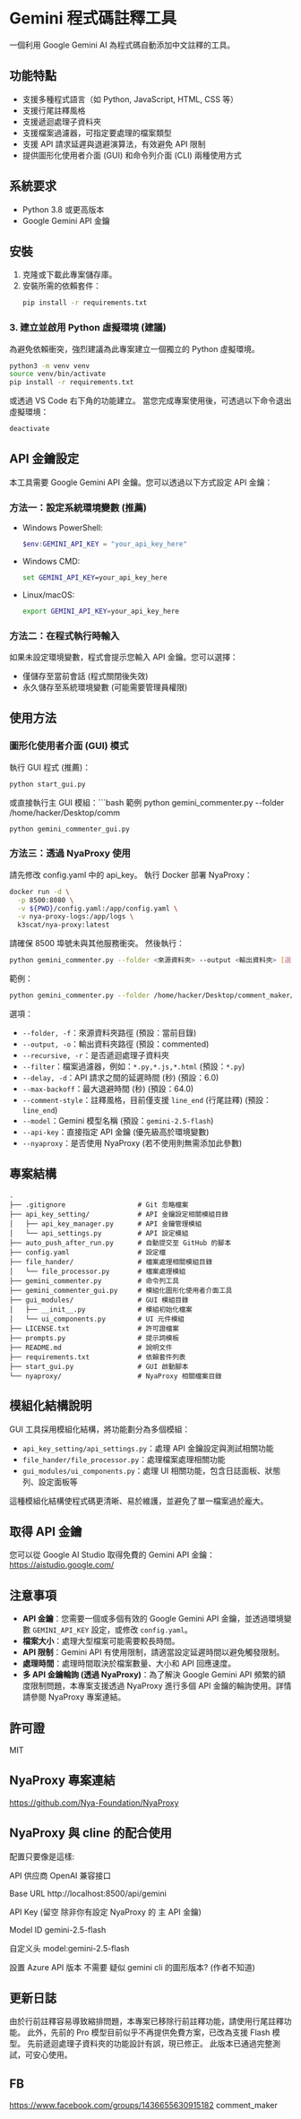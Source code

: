 # Gemini 程式碼註釋工具

一個利用 Google Gemini AI 為程式碼自動添加中文註釋的工具。

## 功能特點

- 支援多種程式語言（如 Python, JavaScript, HTML, CSS 等）
- 支援行尾註釋風格
- 支援遞迴處理子資料夾
- 支援檔案過濾器，可指定要處理的檔案類型
- 支援 API 請求延遲與退避演算法，有效避免 API 限制
- 提供圖形化使用者介面 (GUI) 和命令列介面 (CLI) 兩種使用方式

## 系統要求

- Python 3.8 或更高版本
- Google Gemini API 金鑰

## 安裝

1. 克隆或下載此專案儲存庫。
2. 安裝所需的依賴套件：
   ```bash
   pip install -r requirements.txt
   ```

### 3. 建立並啟用 Python 虛擬環境 (建議)

為避免依賴衝突，強烈建議為此專案建立一個獨立的 Python 虛擬環境。

```bash
python3 -m venv venv
source venv/bin/activate
pip install -r requirements.txt
```

或透過 VS Code 右下角的功能建立。
當您完成專案使用後，可透過以下命令退出虛擬環境：

```bash
deactivate
```

## API 金鑰設定

本工具需要 Google Gemini API 金鑰。您可以透過以下方式設定 API 金鑰：

### 方法一：設定系統環境變數 (推薦)

- Windows PowerShell:

  ```powershell
  $env:GEMINI_API_KEY = "your_api_key_here"
  ```

- Windows CMD:

  ```cmd
  set GEMINI_API_KEY=your_api_key_here
  ```

- Linux/macOS:
  ```bash
  export GEMINI_API_KEY=your_api_key_here
  ```

### 方法二：在程式執行時輸入

如果未設定環境變數，程式會提示您輸入 API 金鑰。您可以選擇：

- 僅儲存至當前會話 (程式關閉後失效)
- 永久儲存至系統環境變數 (可能需要管理員權限)

## 使用方法

### 圖形化使用者介面 (GUI) 模式

執行 GUI 程式 (推薦)：

```bash
python start_gui.py
```

或直接執行主 GUI 模組：```bash
範例
python gemini_commenter.py --folder /home/hacker/Desktop/comm

```bash
python gemini_commenter_gui.py
```

### 方法三：透過 NyaProxy 使用

請先修改 config.yaml 中的 api_key。
執行 Docker 部署 NyaProxy：

```bash
docker run -d \
  -p 8500:8080 \
  -v ${PWD}/config.yaml:/app/config.yaml \
  -v nya-proxy-logs:/app/logs \
  k3scat/nya-proxy:latest
```

請確保 8500 埠號未與其他服務衝突。
然後執行：

```bash
python gemini_commenter.py --folder <來源資料夾> --output <輸出資料夾> [選項]
```

範例：

```bash
python gemini_commenter.py --folder /home/hacker/Desktop/comment_maker/test --output /home/hacker/Desktop/comment_maker/output --filter *.py,*.html --delay 6.0 --max-backoff 64.0 --model gemini-2.5-flash --api-key ?? --nyaproxy --recursive
```

選項：

- `--folder, -f`：來源資料夾路徑 (預設：當前目錄)
- `--output, -o`：輸出資料夾路徑 (預設：commented)
- `--recursive, -r`：是否遞迴處理子資料夾
- `--filter`：檔案過濾器，例如：`*.py,*.js,*.html` (預設：`*.py`)
- `--delay, -d`：API 請求之間的延遲時間 (秒) (預設：6.0)
- `--max-backoff`：最大退避時間 (秒) (預設：64.0)
- `--comment-style`：註釋風格，目前僅支援 `line_end` (行尾註釋) (預設：`line_end`)
- `--model`：Gemini 模型名稱 (預設：`gemini-2.5-flash`)
- `--api-key`：直接指定 API 金鑰 (優先級高於環境變數)
- `--nyaproxy`：是否使用 NyaProxy (若不使用則無需添加此參數)

## 專案結構

```
.
├── .gitignore                  # Git 忽略檔案
├── api_key_setting/            # API 金鑰設定相關模組目錄
│   ├── api_key_manager.py      # API 金鑰管理模組
│   └── api_settings.py         # API 設定模組
├── auto_push_after_run.py      # 自動提交至 GitHub 的腳本
├── config.yaml                 # 設定檔
├── file_hander/                # 檔案處理相關模組目錄
│   └── file_processor.py       # 檔案處理模組
├── gemini_commenter.py         # 命令列工具
├── gemini_commenter_gui.py     # 模組化圖形化使用者介面工具
├── gui_modules/                # GUI 模組目錄
│   ├── __init__.py             # 模組初始化檔案
│   └── ui_components.py        # UI 元件模組
├── LICENSE.txt                 # 許可證檔案
├── prompts.py                  # 提示詞模板
├── README.md                   # 說明文件
├── requirements.txt            # 依賴套件列表
├── start_gui.py                # GUI 啟動腳本
└── nyaproxy/                   # NyaProxy 相關檔案目錄
```

## 模組化結構說明

GUI 工具採用模組化結構，將功能劃分為多個模組：

- `api_key_setting/api_settings.py`：處理 API 金鑰設定與測試相關功能
- `file_hander/file_processor.py`：處理檔案處理相關功能
- `gui_modules/ui_components.py`：處理 UI 相關功能，包含日誌面板、狀態列、設定面板等

這種模組化結構使程式碼更清晰、易於維護，並避免了單一檔案過於龐大。

## 取得 API 金鑰

您可以從 Google AI Studio 取得免費的 Gemini API 金鑰：
https://aistudio.google.com/

## 注意事項

- **API 金鑰**：您需要一個或多個有效的 Google Gemini API 金鑰，並透過環境變數 `GEMINI_API_KEY` 設定，或修改 `config.yaml`。
- **檔案大小**：處理大型檔案可能需要較長時間。
- **API 限制**：Gemini API 有使用限制，請適當設定延遲時間以避免觸發限制。
- **處理時間**：處理時間取決於檔案數量、大小和 API 回應速度。
- **多 API 金鑰輪詢 (透過 NyaProxy)**：為了解決 Google Gemini API 頻繁的額度限制問題，本專案支援透過 NyaProxy 進行多個 API 金鑰的輪詢使用。詳情請參閱 NyaProxy 專案連結。

## 許可證

MIT

## NyaProxy 專案連結

https://github.com/Nya-Foundation/NyaProxy

## NyaProxy 與 cline 的配合使用

配置只要像是這樣:

API 供应商
OpenAI 兼容接口

Base URL
http://localhost:8500/api/gemini

API Key
(留空 除非你有設定 NyaProxy 的 主 API 金鑰)

Model ID
gemini-2.5-flash

自定义头
model:gemini-2.5-flash

設置 Azure API 版本
不需要
疑似 gemini cli 的圖形版本?
(作者不知道)

## 更新日誌

由於行前註釋容易導致縮排問題，本專案已移除行前註釋功能，請使用行尾註釋功能。
此外，先前的 Pro 模型目前似乎不再提供免費方案，已改為支援 Flash 模型。
先前遞迴處理子資料夾的功能設計有誤，現已修正。
此版本已通過完整測試，可安心使用。

## FB

https://www.facebook.com/groups/1436655630915182
comment_maker
